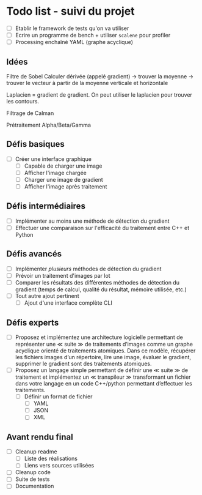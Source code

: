 # Todo list - suivi du projet

- [ ] Etablir le framework de tests qu'on va utiliser
- [ ] Ecrire un programme de bench + utiliser `scalene` pour profiler
- [ ] Processing enchaîné YAML (graphe acyclique)

## Idées

Filtre de Sobel
Calculer dérivée (appelé gradient) -> trouver la moyenne -> trouver le vecteur à partir de la moyenne verticale et horizontale

Laplacien = gradient de gradient. On peut utiliser le laplacien pour trouver les contours.

Filtrage de Calman

Prétraitement Alpha/Beta/Gamma

## Défis basiques

- [ ] Créer une interface graphique
  - [ ] Capable de charger une image
  - [ ] Afficher l'image chargée
  - [ ] Charger une image de gradient
  - [ ] Afficher l'image après traitement

## Défis intermédiaires

- [ ] Implémenter au moins une méthode de détection du gradient
- [ ] Effectuer une comparaison sur l'efficacité du traitement entre C++ et Python

## Défis avancés

- [ ] Implémenter _plusieurs_ méthodes de détection du gradient
- [ ] Prévoir un traitement d'images par lot
- [ ] Comparer les résultats des différentes méthodes de détection du gradient (temps de calcul, qualité du résultat, mémoire utilisée, etc.)
- [ ] Tout autre ajout pertinent
  - [ ] Ajout d'une interface complète CLI

## Défis experts

- [ ] Proposez et implémentez une architecture logicielle permettant de représenter une ≪ suite ≫ de traitements d’images comme un graphe acyclique orienté de traitements atomiques. Dans ce modèle, récupérer les fichiers images d’un répertoire, lire une image, évaluer le gradient, supprimer le gradient sont des traitements atomiques.
- [ ] Proposez un langage simple permettant de définir une ≪ suite ≫ de traitement et implémentez un ≪ transpileur ≫ transformant un fichier dans votre langage en un code C++/python permettant d’effectuer les traitements.
  - [ ] Définir un format de fichier
    - [ ] YAML
    - [ ] JSON
    - [ ] XML

## Avant rendu final

- [ ] Cleanup readme
  - [ ] Liste des réalisations
  - [ ] Liens vers sources utilisées
- [ ] Cleanup code
- [ ] Suite de tests
- [ ] Documentation
